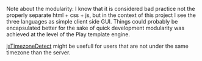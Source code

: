 Note about the modularity: I know that it is considered bad practice not the
properly separate html + css + js, but in the context of this project I see
the three languages as simple client side GUI. Things could probably be
encapsulated better for the sake of quick development modularity was achieved
at the level of the Play template engine.

[jsTimezoneDetect][1] might be usefull for users that are not under the same
timezone than the server.

[1]: https://bitbucket.org/pellepim/jstimezonedetect